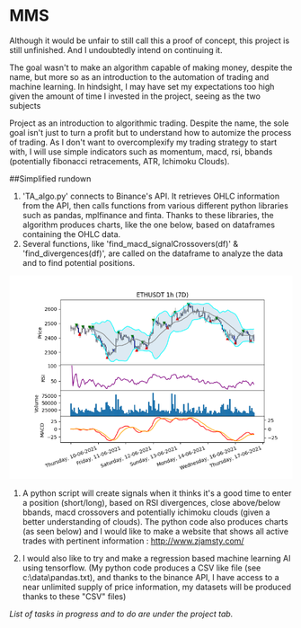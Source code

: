 # MMS 
Although it would be unfair to still call this a proof of concept, this project is still unfinished. And I undoubtedly intend on continuing it. 

The goal wasn't to make an algorithm capable of making money, despite the name, but more so as an introduction to the automation of trading and machine learning.
In hindsight, I may have set my expectations too high given the amount of time I invested in the project, seeing as the two subjects

Project as an introduction to algorithmic trading. Despite the name, the sole goal isn't just to turn a profit but to understand how to automize the process of trading.
As I don't want to overcomplexify my trading strategy to start with, I will use simple indicators such as momentum, macd, rsi, bbands (potentially fibonacci
retracements, ATR, Ichimoku Clouds). 

##Simplified rundown

1) 'TA_algo.py' connects to Binance's API. It retrieves OHLC information from the API, then calls functions from various different python libraries such as pandas, mplfinance and finta. Thanks to these libraries, the algorithm produces charts, like the one below, based on dataframes containing the OHLC data.
2) Several functions, like 'find_macd_signalCrossovers(df)' & 'find_divergences(df)', are called on the dataframe to analyze the data and to find potential positions.

![most recent chart](https://github.com/tindll/mms/blob/main/chart.png)

1) A python script will create signals when it thinks it's a good time to enter a position (short/long), based on RSI divergences, close above/below bbands, macd crossovers and potentially ichimoku clouds (given a better understanding of clouds).
The python code also produces charts (as seen below) and I would like to make a website that shows all active trades with pertinent information : http://www.zjamsty.com/

2) I would also like to try and make a regression based machine learning AI using tensorflow. (My python code produces a CSV like file (see c:\data\pandas.txt), and thanks to the binance API, I have access to a near unlimited supply of price information, my datasets will be produced thanks to these "CSV" files)





*List of tasks in progress and to do are under the project tab.*

